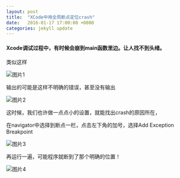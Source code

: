 ```yaml
---
layout: post
title:  "XCode中用全局断点定位crash"
date:   2016-01-17 17:00:00 +0800
categories: jekyll update
---
```


#### Xcode调试过程中，有时候会崩到main函数里边。让人找不到头绪。

类似这样

![图片1](http://7xsgjm.com1.z0.glb.clouddn.com/image%2F01A0CDC6-1D65-4D81-A89D-98CC8E315586.png)


输出的可能是这样不明确的错误，甚至没有输出

![图片2](http://7xsgjm.com1.z0.glb.clouddn.com/image%2FAE9FF482-612F-4055-8499-D923469155CE.png)


这时候，我们也许做一点点小的设置，就能找出crash的原因所在，

在navigator中选择到断点一栏，点击左下角的加号，选择Add Exception Breakpoint

![图片3](http://7xsgjm.com1.z0.glb.clouddn.com/img%2FC11261C9-F6E4-40E0-A70E-375640AC7F14.png)

再运行一遍，可能程序就断到了那个明确的位置！

![图片4](http://7xsgjm.com1.z0.glb.clouddn.com/img%2F742B3A9C-FB8A-4190-9F7E-6D1EE4A7B093.png)